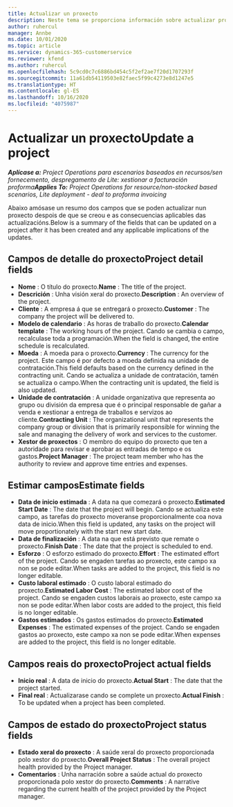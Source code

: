 ```yaml
---
title: Actualizar un proxecto
description: Neste tema se proporciona información sobre actualizar proxectos en Project Operations.
author: ruhercul
manager: Annbe
ms.date: 10/01/2020
ms.topic: article
ms.service: dynamics-365-customerservice
ms.reviewer: kfend
ms.author: ruhercul
ms.openlocfilehash: 5c9cd0c7c6886bd454c5f2ef2ae7f20d1707293f
ms.sourcegitcommit: 11a61db54119503e82faec5f99c4273e8d1247e5
ms.translationtype: HT
ms.contentlocale: gl-ES
ms.lasthandoff: 10/16/2020
ms.locfileid: "4075987"
---
```

# <a name="update-a-project"></a><span data-ttu-id="1f05a-103">Actualizar un proxecto</span><span class="sxs-lookup"><span data-stu-id="1f05a-103">Update a project</span></span>

<span data-ttu-id="1f05a-104">_**Aplícase a:** Project Operations para escenarios baseados en recursos/sen fornecemento, despregamento de Lite: xestionar a facturación proforma_</span><span class="sxs-lookup"><span data-stu-id="1f05a-104">_**Applies To:** Project Operations for resource/non-stocked based scenarios, Lite deployment - deal to proforma invoicing_</span></span>

<span data-ttu-id="1f05a-105">Abaixo amósase un resumo dos campos que se poden actualizar nun proxecto despois de que se creou e as consecuencias aplicables das actualizacións.</span><span class="sxs-lookup"><span data-stu-id="1f05a-105">Below is a summary of the fields that can be updated on a project after it has been created and any applicable implications of the updates.</span></span>

## <a name="project-detail-fields"></a><span data-ttu-id="1f05a-106">Campos de detalle do proxecto</span><span class="sxs-lookup"><span data-stu-id="1f05a-106">Project detail fields</span></span>

- <span data-ttu-id="1f05a-107">**Nome** : O título do proxecto.</span><span class="sxs-lookup"><span data-stu-id="1f05a-107">**Name** : The title of the project.</span></span>
- <span data-ttu-id="1f05a-108">**Descrición** : Unha visión xeral do proxecto.</span><span class="sxs-lookup"><span data-stu-id="1f05a-108">**Description** : An overview of the project.</span></span>
- <span data-ttu-id="1f05a-109">**Cliente** : A empresa á que se entregará o proxecto.</span><span class="sxs-lookup"><span data-stu-id="1f05a-109">**Customer** : The company the project will be delivered to.</span></span>
- <span data-ttu-id="1f05a-110">**Modelo de calendario** : As horas de traballo do proxecto.</span><span class="sxs-lookup"><span data-stu-id="1f05a-110">**Calendar template** : The working hours of the project.</span></span> <span data-ttu-id="1f05a-111">Cando se cambia o campo, recalculase toda a programación.</span><span class="sxs-lookup"><span data-stu-id="1f05a-111">When the field is changed, the entire schedule is recalculated.</span></span>
- <span data-ttu-id="1f05a-112">**Moeda** : A moeda para o proxecto.</span><span class="sxs-lookup"><span data-stu-id="1f05a-112">**Currency** : The currency for the project.</span></span> <span data-ttu-id="1f05a-113">Este campo é por defecto a moeda definida na unidade de contratación.</span><span class="sxs-lookup"><span data-stu-id="1f05a-113">This field defaults based on the currency defined in the contracting unit.</span></span> <span data-ttu-id="1f05a-114">Cando se actualiza a unidade de contratación, tamén se actualiza o campo.</span><span class="sxs-lookup"><span data-stu-id="1f05a-114">When the contracting unit is updated, the field is also updated.</span></span>
- <span data-ttu-id="1f05a-115">**Unidade de contratación** : A unidade organizativa que representa ao grupo ou división da empresa que é o principal responsable de gañar a venda e xestionar a entrega de traballos e servizos ao cliente.</span><span class="sxs-lookup"><span data-stu-id="1f05a-115">**Contracting Unit** : The organizational unit that represents the company group or division that is primarily responsible for winning the sale and managing the delivery of work and services to the customer.</span></span> 
- <span data-ttu-id="1f05a-116">**Xestor de proxectos** : O membro do equipo do proxecto que ten a autoridade para revisar e aprobar as entradas de tempo e os gastos.</span><span class="sxs-lookup"><span data-stu-id="1f05a-116">**Project Manager** : The project team member who has the authority to review and approve time entries and expenses.</span></span>

## <a name="estimate-fields"></a><span data-ttu-id="1f05a-117">Estimar campos</span><span class="sxs-lookup"><span data-stu-id="1f05a-117">Estimate fields</span></span>

- <span data-ttu-id="1f05a-118">**Data de inicio estimada** : A data na que comezará o proxecto.</span><span class="sxs-lookup"><span data-stu-id="1f05a-118">**Estimated Start Date** : The date that the project will begin.</span></span> <span data-ttu-id="1f05a-119">Cando se actualiza este campo, as tarefas do proxecto moveranse proporcionalmente coa nova data de inicio.</span><span class="sxs-lookup"><span data-stu-id="1f05a-119">When this field is updated, any tasks on the project will move proportionately with the start new start date.</span></span>
- <span data-ttu-id="1f05a-120">**Data de finalización** : A data na que está previsto que remate o proxecto.</span><span class="sxs-lookup"><span data-stu-id="1f05a-120">**Finish Date** : The date that the project is scheduled to end.</span></span>
- <span data-ttu-id="1f05a-121">**Esforzo** : O esforzo estimado do proxecto.</span><span class="sxs-lookup"><span data-stu-id="1f05a-121">**Effort** : The estimated effort of the project.</span></span> <span data-ttu-id="1f05a-122">Cando se engaden tarefas ao proxecto, este campo xa non se pode editar.</span><span class="sxs-lookup"><span data-stu-id="1f05a-122">When tasks are added to the project, this field is no longer editable.</span></span>
- <span data-ttu-id="1f05a-123">**Custo laboral estimado** : O custo laboral estimado do proxecto.</span><span class="sxs-lookup"><span data-stu-id="1f05a-123">**Estimated Labor Cost** : The estimated labor cost of the project.</span></span> <span data-ttu-id="1f05a-124">Cando se engaden custos laborais ao proxecto, este campo xa non se pode editar.</span><span class="sxs-lookup"><span data-stu-id="1f05a-124">When labor costs are added to the project, this field is no longer editable.</span></span>
- <span data-ttu-id="1f05a-125">**Gastos estimados** : Os gastos estimados do proxecto.</span><span class="sxs-lookup"><span data-stu-id="1f05a-125">**Estimated Expenses** : The estimated expenses of the project.</span></span> <span data-ttu-id="1f05a-126">Cando se engaden gastos ao proxecto, este campo xa non se pode editar.</span><span class="sxs-lookup"><span data-stu-id="1f05a-126">When expenses are added to the project, this field is no longer editable.</span></span>

## <a name="project-actual-fields"></a><span data-ttu-id="1f05a-127">Campos reais do proxecto</span><span class="sxs-lookup"><span data-stu-id="1f05a-127">Project actual fields</span></span>
- <span data-ttu-id="1f05a-128">**Inicio real** : A data de inicio do proxecto.</span><span class="sxs-lookup"><span data-stu-id="1f05a-128">**Actual Start** : The date that the project started.</span></span>
- <span data-ttu-id="1f05a-129">**Final real** : Actualizarase cando se complete un proxecto.</span><span class="sxs-lookup"><span data-stu-id="1f05a-129">**Actual Finish** : To be updated when a project has been completed.</span></span>

## <a name="project-status-fields"></a><span data-ttu-id="1f05a-130">Campos de estado do proxecto</span><span class="sxs-lookup"><span data-stu-id="1f05a-130">Project status fields</span></span>

- <span data-ttu-id="1f05a-131">**Estado xeral do proxecto** : A saúde xeral do proxecto proporcionada polo xestor do proxecto.</span><span class="sxs-lookup"><span data-stu-id="1f05a-131">**Overall Project Status** : The overall project health provided by the Project manager.</span></span>
- <span data-ttu-id="1f05a-132">**Comentarios** : Unha narración sobre a saúde actual do proxecto proporcionada polo xestor do proxecto.</span><span class="sxs-lookup"><span data-stu-id="1f05a-132">**Comments** : A narrative regarding the current health of the project provided by the Project manager.</span></span>

